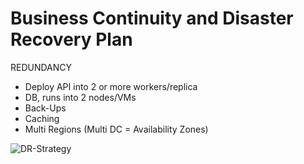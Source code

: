 # Business Continuity and Disaster Recovery Plan

REDUNDANCY

- Deploy API into 2 or more workers/replica
- DB, runs into 2 nodes/VMs
- Back-Ups
- Caching
- Multi Regions (Multi DC = Availability Zones)

![DR-Strategy](https://d2908q01vomqb2.cloudfront.net/fc074d501302eb2b93e2554793fcaf50b3bf7291/2021/05/13/Figure-1.-DR-strategies.png)

